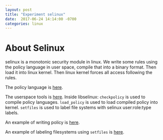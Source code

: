 ```yaml
---
layout: post
title: "Experiment selinux"
date:  2017-06-24 14:14:00 -0700
categories: linux
---
```


# About Selinux
selinux is a monotonic security module in linux. We write some rules using the policy language in
user space, compile that into a binary format. Then load it into linux kernel. Then linux kernel
forces all access following the rules.

The policy language is [here](https://www.nsa.gov/resources/everyone/digital-media-center/publications/research-papers/assets/files/configuring-selinux-policy-report.pdf).

The userspace tools is [here](https://github.com/SELinuxProject/selinux).
Inside libselinux:
`checkpolicy` is used to compile policy languages.
`load_policy` is used to load compiled policy into kernel.
`setfiles` is used to label file systems with selinux user:role:type labels.

An example of writing policy is [here](https://github.com/yabincui/linux_kernel_exp/blob/master/sepolicy/gen_policy.py).

An example of labeling filesystems using `setfiles` is [here](https://github.com/yabincui/linux_kernel_exp/blob/master/make_image.py).
